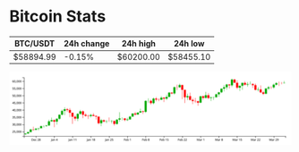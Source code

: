 # Bitcoin Stats

BTC/USDT|24h change|24h high|24h low|
|---|---|---|---|
|$58894.99|-0.15%|$60200.00|$58455.10|

<img src="./chart.svg">
